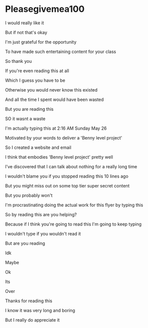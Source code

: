 # Pleasegivemea100
I would really like it

But if not that's okay

I'm just grateful for the opportunity

To have made such entertaining content for your class

So thank you

If you're even reading this at all

Which I guess you have to be

Otherwise you would never know this existed

And all the time I spent would have been wasted

But you are reading this

SO it wasnt a waste

I'm actually typing this at 2:16 AM Sunday May 26

Motivated by your words to deliver a 'Benny level project'

So I created a website and email

I think that embodies 'Benny level project' pretty well

I've discovered that I can talk about nothing for a really long time

I wouldn't blame you if you stopped reading this 10 lines ago

But you might miss out on some top tier super secret content

But you probably won't

I'm procrastinating doing the actual work for this flyer by typing this

So by reading this are you helping?

Because if I think you're going to read this I'm going to keep typing

I wouldn't type if you wouldn't read it

But are you reading

Idk

Maybe

Ok

Its 

Over

Thanks for reading this

I know it was very long and boring

But I really do appreciate it
